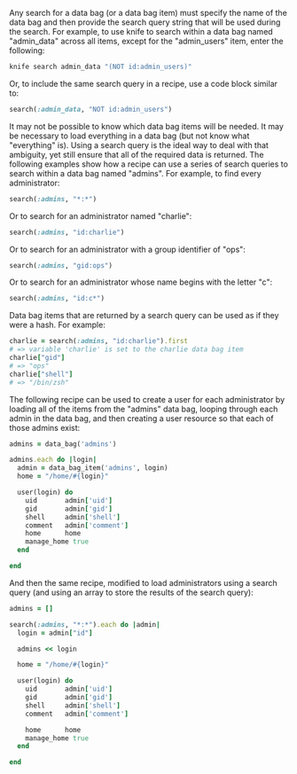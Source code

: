 Any search for a data bag (or a data bag item) must specify the name of
the data bag and then provide the search query string that will be used
during the search. For example, to use knife to search within a data bag
named "admin_data" across all items, except for the "admin_users"
item, enter the following:

``` bash
knife search admin_data "(NOT id:admin_users)"
```

Or, to include the same search query in a recipe, use a code block
similar to:

``` ruby
search(:admin_data, "NOT id:admin_users")
```

It may not be possible to know which data bag items will be needed. It
may be necessary to load everything in a data bag (but not know what
"everything" is). Using a search query is the ideal way to deal with
that ambiguity, yet still ensure that all of the required data is
returned. The following examples show how a recipe can use a series of
search queries to search within a data bag named "admins". For example,
to find every administrator:

``` ruby
search(:admins, "*:*")
```

Or to search for an administrator named "charlie":

``` ruby
search(:admins, "id:charlie")
```

Or to search for an administrator with a group identifier of "ops":

``` ruby
search(:admins, "gid:ops")
```

Or to search for an administrator whose name begins with the letter "c":

``` ruby
search(:admins, "id:c*")
```

Data bag items that are returned by a search query can be used as if
they were a hash. For example:

``` ruby
charlie = search(:admins, "id:charlie").first
# => variable 'charlie' is set to the charlie data bag item
charlie["gid"]
# => "ops"
charlie["shell"]
# => "/bin/zsh"
```

The following recipe can be used to create a user for each administrator
by loading all of the items from the "admins" data bag, looping through
each admin in the data bag, and then creating a user resource so that
each of those admins exist:

``` ruby
admins = data_bag('admins')

admins.each do |login|
  admin = data_bag_item('admins', login)
  home = "/home/#{login}"

  user(login) do
    uid       admin['uid']
    gid       admin['gid']
    shell     admin['shell']
    comment   admin['comment']
    home      home
    manage_home true
  end

end
```

And then the same recipe, modified to load administrators using a search
query (and using an array to store the results of the search query):

``` ruby
admins = []

search(:admins, "*:*").each do |admin|
  login = admin["id"]

  admins << login

  home = "/home/#{login}"

  user(login) do
    uid       admin['uid']
    gid       admin['gid']
    shell     admin['shell']
    comment   admin['comment']

    home      home
    manage_home true
  end

end
```